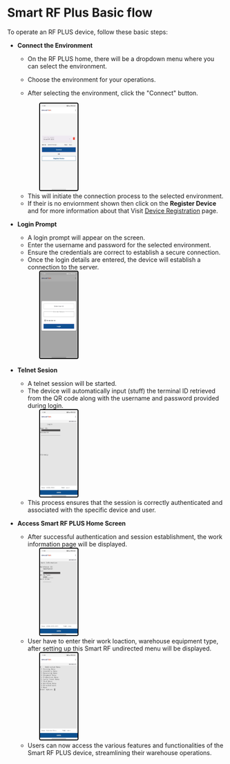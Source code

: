 # Smart RF Plus Basic flow

To operate an RF PLUS device, follow these basic steps:


- **Connect the Environment**
   - On the RF PLUS home, there will be a dropdown menu where you can select the environment.
   - Choose the environment for your operations.

   - After selecting the environment, click the "Connect" button.

   <div>
  <img src="./attachments/basicflow/NewEnviornmentScreen.jpeg" 
       alt="undirectedmenu" 
       style="height: 200px; margin-right: 10px; cursor: zoom-in; margin-left: 50px;
              border: 2px solid #000000; border-radius: 4px;" 
       onclick="this.style.height='400px'; this.style.cursor='zoom-out';" 
       ondblclick="this.style.height='200px'; this.style.cursor='zoom-in';">
  
   </div>

   - This will initiate the connection process to the selected environment.
   - If their is no enviornment shown then click on the **Register Device** and for more information about that Visit [Device Registration](device_registration.md) page.


- **Login Prompt**
   - A login prompt will appear on the screen.
   - Enter the username and password for the selected environment.
   - Ensure the credentials are correct to establish a secure connection.
   - Once the login details are entered, the device will establish a connection to the server.

   <div>
  <img src="./attachments/basicflow/NewCredential.jpeg" 
       alt="undirectedmenu" 
       style="height: 200px; margin-right: 10px; cursor: zoom-in; margin-left: 50px;
              border: 2px solid #000000; border-radius: 4px;" 
       onclick="this.style.height='400px'; this.style.cursor='zoom-out';" 
       ondblclick="this.style.height='200px'; this.style.cursor='zoom-in';">
  
   </div>

- **Telnet Sesion**
   - A telnet session will be started.
   - The device will automatically input (stuff) the terminal ID retrieved from the QR code along with the username and password provided during login.
   <div>
  <img src="./attachments/basicflow/NewLoginScreen.jpeg" 
       alt="undirectedmenu" 
       style="height: 200px; margin-right: 10px; cursor: zoom-in; margin-left: 50px;
              border: 2px solid #000000; border-radius: 4px;" 
       onclick="this.style.height='400px'; this.style.cursor='zoom-out';" 
       ondblclick="this.style.height='200px'; this.style.cursor='zoom-in';">  
   </div>

   - This process ensures that the session is correctly authenticated and associated with the specific device and user.

- **Access Smart RF PLUS Home Screen**
   - After successful authentication and session establishment, the work information page  will be displayed.

   <div>
  <img src="./attachments/basicflow/NewWorkInfo.jpeg" 
       alt="undirectedmenu" 
       style="height: 200px; margin-right: 10px; cursor: zoom-in; margin-left: 50px;
              border: 2px solid #000000; border-radius: 4px;" 
       onclick="this.style.height='400px'; this.style.cursor='zoom-out';" 
       ondblclick="this.style.height='200px'; this.style.cursor='zoom-in';">
  
   </div>

   - User have to enter their work loaction, warehouse equipment type, after setting up this Smart RF undirected menu will be displayed.

   <div>
  <img src="./attachments/basicflow/NewUndirectedMenu.jpeg" 
       alt="undirectedmenu" 
       style="height: 200px; margin-right: 10px; cursor: zoom-in; margin-left: 50px;
              border: 2px solid #000000; border-radius: 4px;" 
       onclick="this.style.height='400px'; this.style.cursor='zoom-out';" 
       ondblclick="this.style.height='200px'; this.style.cursor='zoom-in';">
  
   </div>

   - Users can now access the various features and functionalities of the Smart RF PLUS device, streamlining their warehouse operations.